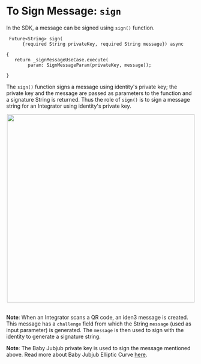 # To Sign Message: `sign`
 
In the SDK, a message can be signed using `sign()` function. 
 
```
 Future<String> sign(
      {required String privateKey, required String message}) async
 
{
   return _signMessageUseCase.execute(
        param: SignMessageParam(privateKey, message));
 
}
```
The `sign()` function signs a message using identity's private key; the private key and the message are passed as parameters to the function and a signature String is returned. Thus the role of `sign()` is to sign a message string for an Integrator using identity's private key.
 


<div align="center">
<img src= "../../../../../../imgs/identity-wallet.png" align="center" width="500"/>
</div>
<br>

**Note**: When an Integrator scans a QR code, an iden3 message is created. This message has a `challenge` field from which the String `message` (used as input parameter) is generated. The `message` is then used to sign with the identity to generate a signature string.


**Note**: The Baby Jubjub private key is used to sign the message mentioned above. Read more about Baby Jubjub Elliptic Curve [here](https://eips.ethereum.org/EIPS/eip-2494).

